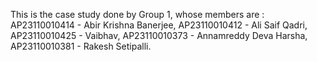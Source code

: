 This is the case study done by Group 1, whose members are :
AP23110010414 - Abir Krishna Banerjee,
AP23110010412 - Ali Saif Qadri,
AP23110010425 - Vaibhav,
AP23110010373 - Annamreddy Deva Harsha,
AP23110010381 - Rakesh Setipalli.
